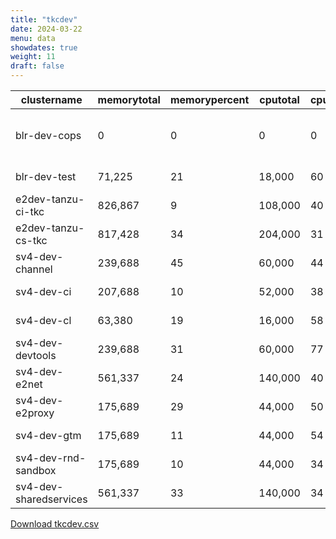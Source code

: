 ```yaml
---
title: "tkcdev"
date: 2024-03-22
menu: data
showdates: true
weight: 11
draft: false
---
```

<!--more-->
| clustername            | memorytotal | memorypercent | cputotal | cpupercent | nodecount | health       | message                                           |
| ---------------------- | ----------- | ------------- | -------- | ---------- | --------- | ------------ | ------------------------------------------------- |
| blr-dev-cops           |           0 |             0 |        0 |          0 |         6 | DISCONNECTED | Disconnected. Last heartbeat 2024-03-22T13:56:40Z |
| blr-dev-test           |      71,225 |            21 |   18,000 |         60 |         6 | HEALTHY      | Cluster is healthy                                |
| e2dev-tanzu-ci-tkc     |     826,867 |             9 |  108,000 |         40 |         9 | HEALTHY      | Cluster is healthy                                |
| e2dev-tanzu-cs-tkc     |     817,428 |            34 |  204,000 |         31 |        27 | HEALTHY      | Cluster is healthy                                |
| sv4-dev-channel        |     239,688 |            45 |   60,000 |         44 |         9 | HEALTHY      | Cluster is healthy                                |
| sv4-dev-ci             |     207,688 |            10 |   52,000 |         38 |         8 | HEALTHY      | Cluster is healthy                                |
| sv4-dev-cl             |      63,380 |            19 |   16,000 |         58 |         5 | HEALTHY      | Cluster is healthy                                |
| sv4-dev-devtools       |     239,688 |            31 |   60,000 |         77 |         9 | HEALTHY      | Cluster is healthy                                |
| sv4-dev-e2net          |     561,337 |            24 |  140,000 |         40 |        11 | HEALTHY      | Cluster is healthy                                |
| sv4-dev-e2proxy        |     175,689 |            29 |   44,000 |         50 |         7 | HEALTHY      | Cluster is healthy                                |
| sv4-dev-gtm            |     175,689 |            11 |   44,000 |         54 |         7 | HEALTHY      | Cluster is healthy                                |
| sv4-dev-rnd-sandbox    |     175,689 |            10 |   44,000 |         34 |         7 | HEALTHY      | Cluster is healthy                                |
| sv4-dev-sharedservices |     561,337 |            33 |  140,000 |         34 |        11 | HEALTHY      | Cluster is healthy                                |
[Download tkcdev.csv](/csv/tkcdev.csv)
